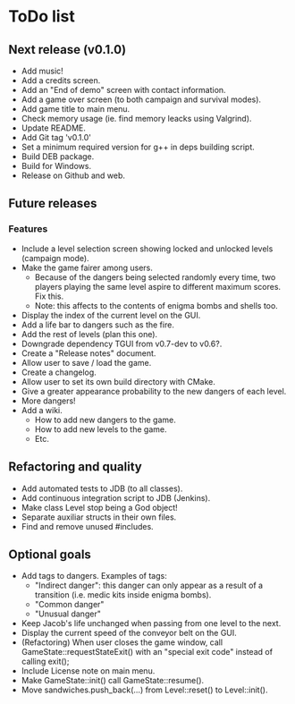 # ToDo list 

## Next release (v0.1.0)

- Add music!
- Add a credits screen.
- Add an "End of demo" screen with contact information.
- Add a game over screen (to both campaign and survival modes).
- Add game title to main menu.
- Check memory usage (ie. find memory leacks using Valgrind).
- Update README.
- Add Git tag 'v0.1.0'
- Set a minimum required version for g++ in deps building script.
- Build DEB package.
- Build for Windows.
- Release on Github and web.

## Future releases

### Features

- Include a level selection screen showing locked and unlocked levels 
(campaign mode).
- Make the game fairer among users.
    - Because of the dangers being selected randomly every time, two players
    playing the same level aspire to different maximum scores. Fix this.
    - Note: this affects to the contents of enigma bombs and shells too.
- Display the index of the current level on the GUI.
- Add a life bar to dangers such as the fire.
- Add the rest of levels (plan this one).
- Downgrade dependency TGUI from v0.7-dev to v0.6?.
- Create a "Release notes" document.
- Allow user to save / load the game.
- Create a changelog.
- Allow user to set its own build directory with CMake.
- Give a greater appearance probability to the new dangers of each level.
- More dangers!
- Add a wiki.
    - How to add new dangers to the game.
    - How to add new levels to the game.
    - Etc.

## Refactoring and quality

- Add automated tests to JDB (to all classes).
- Add continuous integration script to JDB (Jenkins).
- Make class Level stop being a God object!
- Separate auxiliar structs in their own files.
- Find and remove unused #includes.

## Optional goals

- Add tags to dangers. Examples of tags:
    - "Indirect danger": this danger can only appear as a result of a 
    transition (i.e. medic kits inside enigma bombs).
    - "Common danger"
    - "Unusual danger"
- Keep Jacob's life unchanged when passing from one level to the next.
- Display the current speed of the conveyor belt on the GUI.
- (Refactoring) When user closes the game window, call 
GameState::requestStateExit() with an "special exit code" instead of calling 
exit();
- Include License note on main menu.
- Make GameState::init() call GameState::resume().
- Move sandwiches.push_back(...) from Level::reset() to Level::init().
